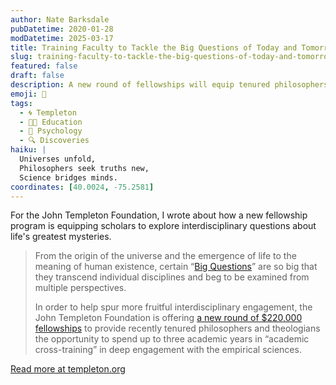 ```yaml
---
author: Nate Barksdale
pubDatetime: 2020-01-28
modDatetime: 2025-03-17
title: Training Faculty to Tackle the Big Questions of Today and Tomorrow
slug: training-faculty-to-tackle-the-big-questions-of-today-and-tomorrow
featured: false
draft: false
description: A new round of fellowships will equip tenured philosophers and theologians to dive deeply into the empirical sciences
emoji: 🧠
tags:
  - 🌀 Templeton
  - 👩‍🏫 Education
  - 🧠 Psychology
  - 🔍 Discoveries
haiku: |
  Universes unfold,  
  Philosophers seek truths new,  
  Science bridges minds.
coordinates: [40.0024, -75.2581]
---
```


For the John Templeton Foundation, I wrote about how a new fellowship program is equipping scholars to explore interdisciplinary questions about life's greatest mysteries.

> From the origin of the universe and the emergence of life to the meaning of human existence, certain “[Big Questions](https://www.templeton.org/funding-areas/science-big-questions)” are so big that they transcend individual disciplines and beg to be examined from multiple perspectives.
>
> In order to help spur more fruitful interdisciplinary engagement, the John Templeton Foundation is offering [a new round of $220,000 fellowships](https://www.templeton.org/internal-competiton-fund/academic-cross-training-fellowship-2020) to provide recently tenured philosophers and theologians the opportunity to spend up to three academic years in “academic cross-training” in deep engagement with the empirical sciences.

[Read more at templeton.org](https://www.templeton.org/news/training-faculty-to-tackle-the-big-questions-of-today-and-tomorrow)
